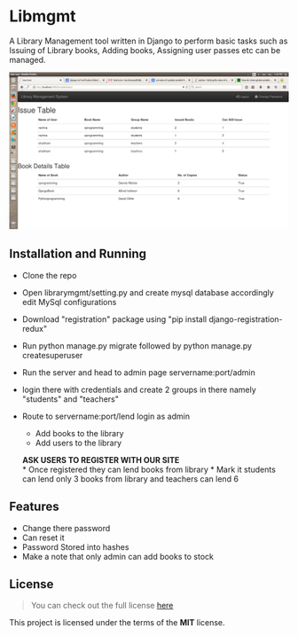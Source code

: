 # Libmgmt
A Library Management tool written in Django to perform basic tasks such as Issuing of Library books, Adding books, Assigning user passes etc can be managed.

![History Preview](https://raw.githubusercontent.com/harshitanand/Libmgmt/master/snapshots/issuehistory.png)

## Installation and Running

* Clone the repo
* Open librarymgmt/setting.py and create mysql database accordingly edit MySql configurations
* Download "registration" package using "pip install django-registration-redux"
* Run python manage.py migrate followed by python manage.py createsuperuser
* Run the server and head to admin page servername:port/admin
* login there with credentials and create 2 groups in there namely "students" and "teachers"
* Route to servername:port/lend login as admin 
	* Add books to the library
	* Add users to the library
	
	**ASK USERS TO REGISTER WITH OUR SITE**		
	  * Once registered they can lend books from library
	  * Mark it students can lend only 3 books from library and teachers can lend 6
			
## Features

* Change there password 
* Can reset it
* Password Stored into hashes
* Make a note that only admin can add books to stock

## License
>You can check out the full license [here](https://github.com/harshitanand/Libmgmt/blob/master/LICENSE)

This project is licensed under the terms of the **MIT** license.
